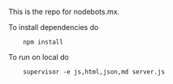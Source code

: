 This is the repo for nodebots.mx.


To install dependencies do
```
	npm install
```

To run on local do
```
	supervisor -e js,html,json,md server.js
```
